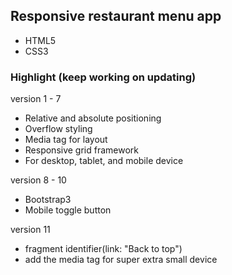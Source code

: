 ## Responsive restaurant menu app
- HTML5
- CSS3

### Highlight (keep working on updating)
version 1 - 7
- Relative and absolute positioning
- Overflow styling 
- Media tag for layout
- Responsive grid framework
- For desktop, tablet, and mobile device

version 8 - 10
- Bootstrap3
- Mobile toggle button

version 11
- fragment identifier(link: "Back to top")
- add the media tag for super extra small device 
